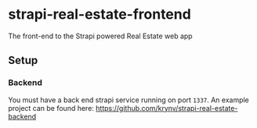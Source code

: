 # strapi-real-estate-frontend

The front-end to the Strapi powered Real Estate web app

## Setup

### Backend

You must have a back end strapi service running on port `1337`.
An example project can be found here:
https://github.com/krynv/strapi-real-estate-backend
